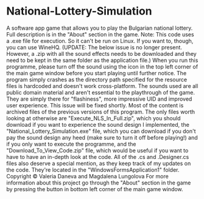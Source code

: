 # National-Lottery-Simulation
A software app game that allows you to play the Bulgarian national lottery. Full description is in the "About" section in the game.
Note: This code uses a .exe file for execution. So it can't be run on Linux. If you want to, though, you can use WineHQ.
(UPDATE: The below issue is no longer present. However, a .zip with all the sound effects
needs to be downloaded and they need to be kept in the same folder as the application file.)
When you run this programme, please turn off the sound using the icon in
the top left corner of the main game window before you start playing until further
notice. The program simply crashes as the directory path specified for the resource files
is hardcoded and doesn't work cross-platform. The sounds used are all public domain
material and aren't essential to the playthrough of the game. They are simply there
for "flashiness", more impressive UID and improved user experience. This issue will
be fixed shortly.
Most of the content is archived files of the previous versions of this program.
The only files worth looking at otherwise are "Execute_NLS_In_Full.zip", which you
should download if you want to experience the sound design I implemented,
the "National_Lottery_Simulation.exe" file, which you can download if you don't pay
the sound design any heed (make sure to turn it off before playing!) and
if you only want to execute the programme, and the "Download_To_View_Code.zip" file,
which would be useful if you want to have to have an in-depth look at the code.
All of the .cs and .Designer.cs files also deserve a special mention, as they keep track
of my updates on the code. They're located in the "WindowsFormsApplication1" folder.
Copyright © Valeria Daneva and Magdalena Lungolova
For more information about this project go through the "About" section in the game
by pressing the button in bottom left corner of the main game window.
